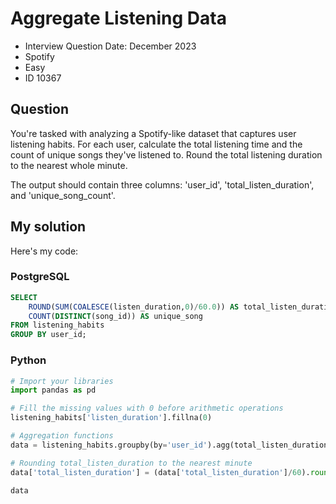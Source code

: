 # Aggregate Listening Data

- Interview Question Date: December 2023
- Spotify
- Easy
- ID 10367

## Question

You're tasked with analyzing a Spotify-like dataset that captures user listening habits.
For each user, calculate the total listening time and the count of unique songs they've listened to. Round the total listening duration to the nearest whole minute.


The output should contain three columns: 'user_id', 'total_listen_duration', and 'unique_song_count'.

## My solution

Here's my code:

### PostgreSQL 

```sql
SELECT 
	ROUND(SUM(COALESCE(listen_duration,0)/60.0)) AS total_listen_duration,
	COUNT(DISTINCT(song_id)) AS unique_song
FROM listening_habits
GROUP BY user_id;
```

### Python

```python
# Import your libraries
import pandas as pd

# Fill the missing values with 0 before arithmetic operations
listening_habits['listen_duration'].fillna(0)

# Aggregation functions 
data = listening_habits.groupby(by='user_id').agg(total_listen_duration=('listen_duration', 'sum'), unique_song_count=('song_id', 'nunique')).reset_index()

# Rounding total_listen_duration to the nearest minute
data['total_listen_duration'] = (data['total_listen_duration']/60).round()

data
```